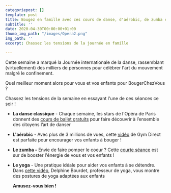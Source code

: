 ```yaml
---
categoriepost: []
template: post
title: Bougez en famille avec ces cours de danse, d'aérobic, de zumba et de yoga
subtitle: ''
date: 2020-04-30T00:00:00+01:00
thumb_img_path: "/images/Opera2.png"
img_path: ''
excerpt: Chassez les tensions de la journée en famille

---
```

Cette semaine a marqué la Journée internationale de la danse, rassemblant (virtuellement) des milliers de personnes pour célébrer l'art du mouvement malgré le confinement. 

Quel meilleur moment alors pour vous et vos enfants pour BougerChezVous ? 

Chassez les tensions de la semaine en essayant l'une de ces séances ce soir ! 

* **La danse classique** - Chaque semaine, les stars de l'Opéra de Paris donnent des [cours de ballet gratuits](https://www.instagram.com/tv/B_fGvZACctg/?hl=fr) pour faire découvrir à l’ensemble des citoyens l’art de danser
* **L'aérobic** - Avec plus de 3 millions de vues, cette [vidéo](https://www.youtube.com/watch?v=Yt0wuk_bOXI) de Gym Direct est parfaite pour encourager vos enfants à bouger ! 


* **Le zumba -** Envie de faire pomper le coeur ? Cette [courte séance](https://www.youtube.com/watch?v=tIHSkm_LC8s) est sur de booster l'énergie de vous et vos enfants !


* **Le yoga** - Une pratique idéale pour aider vos enfants à se détendre. Dans [cette vidéo](https://www.youtube.com/watch?v=cM6opeQN9H0), Delphine Bourdet, professeur de yoga, vous montre des postures de yoga adaptées aux enfants

  **Amusez-vous bien !** 